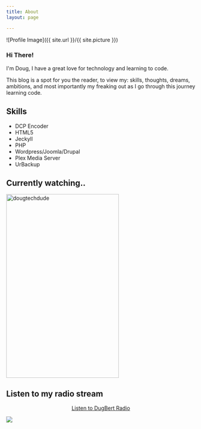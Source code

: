```yaml
---
title: About
layout: page

---
```

![Profile Image]({{ site.url }}/{{ site.picture }})

<h3>Hi There!</h3>

<p>I'm Doug, I have a great love for technology and learning to code.</p>

<p>This blog is a spot for you the reader, to view my: skills, thoughts, dreams, ambitions, and most importantly my freaking out as I go through this journey learning code.</p>



<h2>Skills</h2>

<ul class="skill-list">
<li>DCP Encoder</li></center>
<li>HTML5</li></center>
<li>Jeckyll</li></center>
<li>PHP</li></center>
<li>Wordpress/Joomla/Drupal</li></center>
<li>Plex Media Server</li></center>
<li>UrBackup</li></center>
</ul>


    
<h2>Currently watching..</h2>   

<a target="_blank" href="https://trakt.tv/users/dougtechdude"><img width="300" height="490" alt="dougtechdude" src="https://widgets.trakt.tv/users/f3a42ad0824a065323260cb3c0469b46/watched/poster@2x.jpg" /></a>

<h2>Listen to my radio stream</h2>
<center><p><a href='http://dougbert.Caster.fm/' alt='Visit My Radio Site' > Listen to DugBert Radio </a></p></center>


![](https://i.ibb.co/Ln9Cg98/r0lf.jpg)
